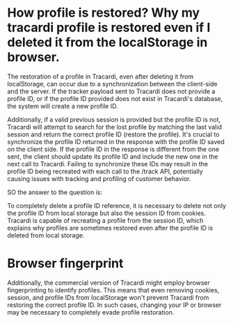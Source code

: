 # How profile is restored? Why my tracardi profile is restored even if I deleted it from the localStorage in browser.

The restoration of a profile in Tracardi, even after deleting it from localStorage, can occur due to a synchronization
between the client-side and the server. If the tracker payload sent to Tracardi does not provide a profile ID, or
if the profile ID provided does not exist in Tracardi's database, the system will create a new profile ID.

Additionally, if a valid previous session is provided but the profile ID is not, Tracardi will attempt to search for the
lost profile by matching the last valid session and return the correct profile ID (restore the profile). It's crucial to
synchronize the
profile ID returned in the response with the profile ID saved on the client side. If the profile ID in the response is
different from the one sent, the client should update its profile ID and include the new one in the next call to
Tracardi. Failing to synchronize these IDs may result in the profile ID being recreated with each call to the /track
API, potentially causing issues with tracking and profiling of customer behavior.

SO the answer to the question is:

To completely delete a profile ID reference, it is necessary to delete not only the profile ID from local storage
but also the session ID from cookies. Tracardi is capable of recreating a profile from the session ID, which explains
why profiles are sometimes restored even after the profile ID is deleted from local storage.

# Browser fingerprint

Additionally, the commercial version of Tracardi might employ browser fingerprinting to identify profiles. This means
that even removing cookies, session, and profile IDs from localStorage won't prevent Tracardi from restoring the correct
profile ID. In such cases, changing your IP or browser may be necessary to completely evade profile restoration.

